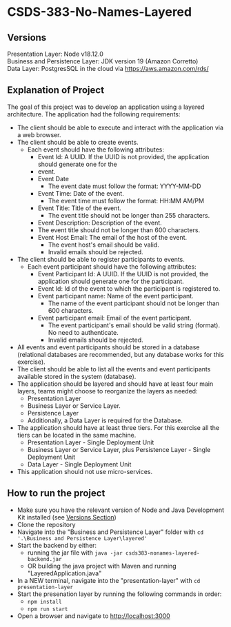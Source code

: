 # CSDS-383-No-Names-Layered

## Versions
Presentation Layer: Node v18.12.0\
Business and Persistence Layer: JDK version 19 (Amazon Corretto)\
Data Layer: PostgresSQL in the cloud via https://aws.amazon.com/rds/

## Explanation of Project
The goal of this project was to develop an application using a layered architecture. The application had the following requirements:

- The client should be able to execute and interact with the application via a web browser.
- The client should be able to create events.
  - Each event should have the following attributes:
    - Event Id: A UUID. If the UUID is not provided, the application should generate one for the
    - event.
    - Event Date
      - The event date must follow the format: YYYY-MM-DD
    - Event Time: Date of the event.
      - The event time must follow the format: HH:MM AM/PM 
    - Event Title: Title of the event.
      - The event title should not be longer than 255 characters.
    - Event Description: Description of the event.
    - The event title should not be longer than 600 characters.
    - Event Host Email: The email of the host of the event.
      - The event host's email should be valid.
      - Invalid emails should be rejected.
- The client should be able to register participants to events.
  - Each event participant should have the following attributes:
    - Event Participant Id:  A UUID. If the UUID is not provided, the application should generate one for the participant.
    - Event Id: Id of the event to which the participant is registered to.
    - Event participant name: Name of the event participant.
      - The name of the event participant should not be longer than 600 characters.
    - Event participant email: Email of the event participant.
      - The event participant's email should be valid string (format). No need to authenticate.
      - Invalid emails should be rejected.
- All events and event participants should be stored in a database (relational databases are recommended, but any database works for this exercise).
- The client should be able to list all the events and event participants available stored in the system (database).
- The application should be layered and should have at least four main layers, teams might choose to reorganize the layers as needed:
  - Presentation Layer
  - Business Layer or Service Layer.
  - Persistence Layer
  - Additionally, a Data Layer is required for the Database. 
- The application should have at least three tiers. For this exercise all the tiers can be located in the same machine.
  - Presentation Layer - Single Deployment Unit
  - Business Layer or Service Layer, plus Persistence Layer - Single Deployment Unit
  - Data Layer - Single Deployment Unit
- This application should not use micro-services.

## How to run the project
- Make sure you have the relevant version of Node and Java Development Kit installed (see [Versions Section](#versions))
- Clone the repository
- Navigate into the "Business and Persistence Layer" folder with ```cd '.\Business and Persistence Layer\layered'```
- Start the backend by either:
  - running the jar file with ```java -jar csds383-nonames-layered-backend.jar```
  - OR building the java project with Maven and running "LayeredApplication.java"
- In a NEW terminal, navigate into the "presentation-layer" with ```cd presentation-layer```
- Start the presenation layer by running the following commands in order:
  - ```npm install```
  - ```npm run start```
- Open a browser and navigate to [http://localhost:3000](http://localhost:3000)
